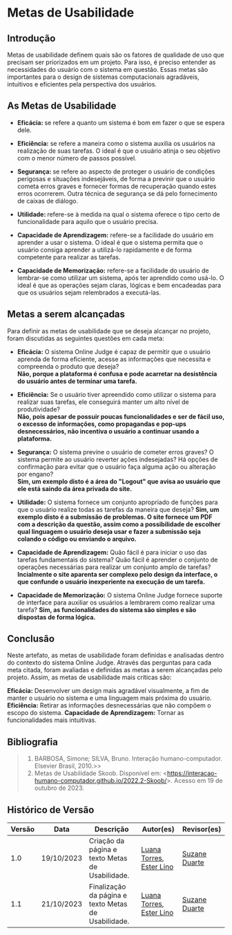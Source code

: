 # **Metas de Usabilidade**

## Introdução

Metas de usabilidade definem quais são os fatores de qualidade de uso que precisam ser priorizados em um projeto. Para isso, é preciso entender as necessidades do usuário com o sistema em questão. Essas metas são importantes para o design de sistemas computacionais agradáveis, intuitivos e eficientes pela perspectiva dos usuários.

## As Metas de Usabilidade

- <b>Eficácia: </b> se refere a quanto um sistema é bom em fazer o que se espera dele.

- <b>Eficiência:</b> se refere a maneira como o sistema auxilia os usuários na realização de suas tarefas. O ideal é que o usuário atinja o seu objetivo com o menor número de passos possível.

- <b>Segurança: </b>  se refere ao aspecto de proteger o usuário de condições perigosas e situações indesejáveis, de forma a previnir que o usuário cometa erros graves e fornecer formas de recuperação quando estes erros ocorrerem. Outra técnica de segurança se dá pelo fornecimento de caixas de diálogo.

- <b> Utilidade: </b> refere-se à medida na qual o sistema oferece o tipo certo de funcionalidade para aquilo que o usuário precisa.

- <b>Capacidade de Aprendizagem:</b> refere-se a facilidade do usuário em aprender a usar o sistema. O ideal é que o sistema permita que o usuário consiga aprender a utilizá-lo rapidamente e de forma competente para realizar as tarefas.

- <b>Capacidade de Memorização:</b> refere-se a facilidade do usuário de lembrar-se como utilizar um sistema, após ter aprendido como usá-lo. O ideal é que as operações sejam claras, lógicas e bem encadeadas para que os usuários sejam relembrados a executá-las.

## Metas a serem alcançadas

Para definir as metas de usabilidade que se deseja alcançar no projeto, foram discutidas as seguintes questões em cada meta:

* **Eficácia:** O sistema Online Judge é capaz de permitir que o usuário aprenda de forma eficiente, acesse as informações que necessita e compreenda o produto que deseja?<br>
**Não, porque a plataforma é confusa e pode acarretar na desistência do usuário antes de terminar uma tarefa.**

* **Eficiência:** Se o usuário tiver apreendido como utilizar o sistema para realizar suas tarefas, ele conseguirá manter um alto nível de produtividade?<br>
**Não, pois apesar de possuir poucas funcionalidades e ser de fácil uso, o excesso de informações, como propagandas e pop-ups desnecessários, não incentiva o usuário a continuar usando a plataforma.**

* **Segurança:** O sistema previne o usuário de cometer erros graves? O sistema permite ao usuário reverter ações indesejadas? Há opções de confirmação para evitar que o usuário faça alguma ação ou alteração por engano?<br>
**Sim, um exemplo disto é a área do "Logout" que avisa ao usuário que ele está saindo da área privada do site.**

* **Utilidade:** O sistema fornece um conjunto apropriado de funções para que o usuário realize todas as tarefas da maneira que deseja?
**Sim, um exemplo disto é a submissão de problemas. O site fornece um PDF com a descrição da questão, assim como a possibilidade de escolher qual linguagem o usuário deseja usar e fazer a submissão seja colando o código ou enviando o arquivo.**

* **Capacidade de Aprendizagem:** Quão fácil é para iniciar o uso das tarefas fundamentais do sistema? Quão fácil é aprender o conjunto de operações necessárias para realizar um conjunto amplo de tarefas?
**Incialmente o site aparenta ser complexo pelo design da interface, o que confunde o usuário inexperiente na execução de um tarefa.**

* **Capacidade de Memorização:** O sistema Online Judge fornece suporte de interface para auxiliar os usuários a lembrarem como realizar uma tarefa?
**Sim, as funcionalidades do sistema são simples e são dispostas de forma lógica.**

## Conclusão

Neste artefato, as metas de usabilidade foram definidas e analisadas dentro do contexto do sistema Online Judge. Através das perguntas para cada meta citada, foram avaliadas e definidas as metas a serem alcançadas pelo projeto. Assim, as metas de usabilidade mais críticas são:

**Eficácia:** Desenvolver um design mais agradável visualmente, a fim de manter o usuário no sistema e uma linguagem mais próxima do usuário.
**Eficiência:** Retirar as informações desnecessárias que não compõem o escopo do sistema.
**Capacidade de Aprendizagem:** Tornar as funcionalidades mais intuitivas.

## Bibliografia

> 1. BARBOSA, Simone; SILVA, Bruno. Interação humano-computador. Elsevier Brasil, 2010.>>
> 2. Metas de Usabilidade Skoob. Disponível em: <<https://interacao-humano-computador.github.io/2022.2-Skoob/>>. Acesso em 19 de outubro de 2023.

## Histórico de Versão

| Versão | Data       | Descrição                                       | Autor(es)                                                                                     | Revisor(es)                                      |
| ------ | ---------- | ----------------------------------------------- | --------------------------------------------------------------------------------------------- | ------------------------------------------------ |
| 1.0  | 19/10/2023 | Criação da página e texto Metas de Usabilidade. | [Luana Torres](https://github.com/luanatorress), [Ester Lino](https://github.com/esteerlino) | [Suzane Duarte](https://github.com/suzaneduarte) |
| 1.1  | 21/10/2023 | Finalização da página e texto Metas de Usabilidade. | [Luana Torres](https://github.com/luanatorress), [Ester Lino](https://github.com/esteerlino) | [Suzane Duarte](https://github.com/suzaneduarte) |
